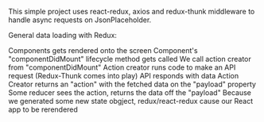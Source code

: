 This simple project uses react-redux, axios and redux-thunk middleware to handle async requests on JsonPlaceholder.


General data loading with Redux:

Components gets rendered onto the screen
Component's "componentDidMount" lifecycle method gets called
We call action creator from "componentDidMount"
Action creator runs code to make an API request (Redux-Thunk comes into play)
API responds with data
Action Creator returns an "action" with the fetched data on the "payload" property
Some reducer sees the action, returns the data off the "payload"
Because we generated some new state obgject, redux/react-redux cause our React app to be rerendered